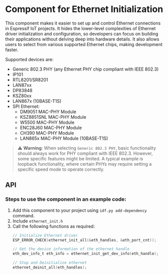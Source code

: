 # Component for Ethernet Initialization

This component makes it easier to set up and control Ethernet connections in Espressif IoT projects. It hides the lower-level complexities of Ethernet driver initialization and configuration, so developers can focus on building their applications without delving deep into hardware details.
It also allows users to select from various supported Ethernet chips, making development faster.

Supported devices are:
* Generic 802.3 PHY (any Ethernet PHY chip compliant with IEEE 802.3)
* IP101
* RTL8201/SR8201
* LAN87xx
* DP83848
* KSZ80xx
* LAN867x (10BASE-T1S)
* SPI Ethernet:
    * DM9051 MAC-PHY Module
    * KSZ8851SNL MAC-PHY Module
    * W5500 MAC-PHY Module
    * ENC28J60 MAC-PHY Module
    * CH390 MAC-PHY Module
    * LAN865x MAC-PHY Module (10BASE-T1S)

> ⚠️ **Warning**: When selecting `Generic 802.3 PHY`, basic functionality should always work for PHY compliant with IEEE 802.3. However, some specific features might be limited. A typical example is loopback functionality, where certain PHYs may require setting a specific speed mode to operate correctly.

## API

### Steps to use the component in an example code:
1. Add this component to your project using ```idf.py add-dependency``` command.
2. Include ```ethernet_init.h```
3. Call the following functions as required:
    ```c
    // Initialize Ethernet driver
    ESP_ERROR_CHECK(ethernet_init_all(&eth_handles, &eth_port_cnt));

    // Get the device information of the ethernet handle
    eth_dev_info_t eth_info = ethernet_init_get_dev_info(eth_handle);

    // Stop and Deinitialize ethernet
    ethernet_deinit_all(eth_handles);
    ```
